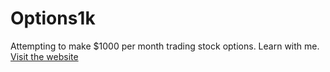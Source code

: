 # Options1k

Attempting to make $1000 per month trading stock options.  Learn with me. [Visit the website](https://options1k.com)